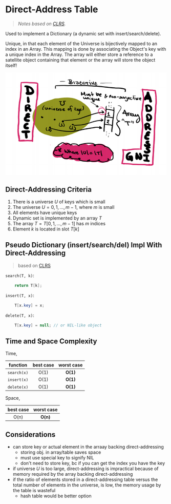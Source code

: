 # Direct-Address Table
> _Notes based on [CLRS][0]._ <br>

Used to implement a Dictionary (a dynamic set with insert/search/delete).

Unique, in that each element of the Universe is bijectively mapped to an index in an Array. This mapping is done by associating the Object's key with a unique index in the Array. The array will either store a reference to a satellite object containing that element or the array will store the object itself!

![Direct-Addressing Diagram](resources/direct_addressing.png)

## Direct-Addressing Criteria
1. There is a universe $`U`$ of keys which is small
2. The universe $`U = {0, 1, ..., m-1}`$, where $`m`$ is small
3. All elements have unique keys
4. Dynamic set is implemented by an array $`T`$
5. The array $`T = T[0, 1, ..., m-1]`$ has $`m`$ indices
6. Element $`k`$ is located in slot $`T[k]`$

## Pseudo Dictionary (insert/search/del) Impl With Direct-Addressing
> based on [CLRS][0]<br>

`search(T, k)`:
```java
    return T[k];
```

`insert(T, x)`:
```java
    T[x.key] = x;
```

`delete(T, x)`:
```java
    T[x.key] = null; // or NIL-like object
```

## Time and Space Complexity

Time,

function | best case | worst case
--- | :---: | :---:
`search(x)` | O(1) | __O(1)__
`insert(x)` | O(1) | __O(1)__
`delete(x)` | O(1) | __O(1)__

Space,

best case | worst case
:---: | :---:
O(n) | __O(n)__

## Considerations
- can store key or actual element in the arraay backing direct-addressing
    - storing obj. in array/table saves space
    - must use special key to signify NIL
    - don't need to store key, bc if you can get the index you have the key
- if universe $`U`$ is too large, direct-addressing is impractical because of memory required by the array backing direct-addressing
- if the ratio of elements stored in a direct-addressing table versus the total number of elements in the universe, is low, the memory usage by the table is wasteful
    - hash table would be better option

[0]: https://www.amazon.com/Introduction-Algorithms-3rd-MIT-Press/dp/0262033844